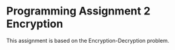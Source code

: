 # Programming Assignment 2  Encryption
This assignment is based on the Encryption-Decryption problem.
